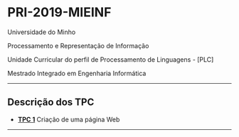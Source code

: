 # PRI-2019-MIEINF    
Universidade do Minho

Processamento e Representação de Informação 

Unidade Curricular do perfil de Processamento de Linguagens - [PLC]

Mestrado Integrado em Engenharia Informática


---
## Descrição dos TPC

- [**TPC 1**](https://github.com/Dukawp/BDnoSQL-2019/tree/master/aula1) Criação de uma página Web
---

